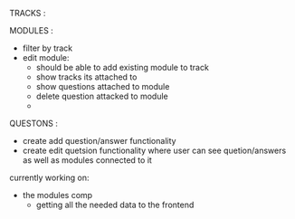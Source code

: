 
TRACKS :



MODULES : 
- filter by track
- edit module:
  - should be able to add existing module to track
  - show tracks its attached to
  - show questions attached to module
  - delete question attacked to module
  - 


QUESTONS :
- create add question/answer functionality
- create edit quetsion functionality where user can see quetion/answers as well as modules connected to it



currently working on:
- the modules comp
  - getting all the needed data to the frontend
